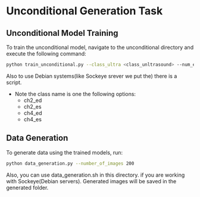 # Unconditional Generation Task

## Unconditional Model Training
To train the unconditional model, navigate to the unconditional directory and execute the following command:
```bash
python train_unconditional.py --class_ultra <class_unltrasound> --num_epochs 400
```
Also to use Debian systems(like Sockeye srever we put the) there is a script.
- Note the class name is one the following options:
    - ch2_ed
    - ch2_es
    - ch4_ed
    - ch4_es

## Data Generation
To generate data using the trained models, run:

```bash
python data_generation.py --number_of_images 200
```
Also, you can use data_generation.sh in this directory. if you are working with Sockeye(Debian servers).
Generated images will be saved in the generated folder.

